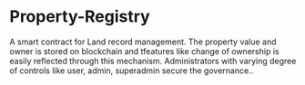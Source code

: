 # Property-Registry
 A smart contract for Land record management. The property value and owner is stored on blockchain and tfeatures like change of ownership is easily reflected through this mechanism. Administrators with varying degree of controls like user, admin, superadmin secure the governance..
